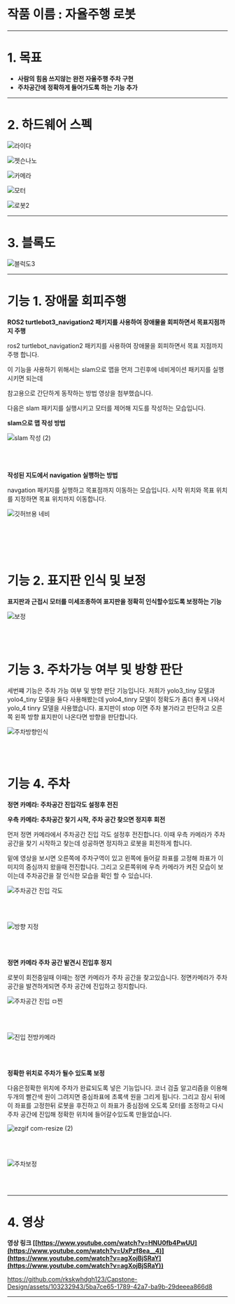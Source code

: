 


# 작품 이름 : 자율주행 로봇
---
# 1. 목표
   
- **사람의 힘음 쓰지않는 완전 자율주행 주차 구현**
- **주차공간에 정확하게 들어가도록 하는 기능 추가**

---

# 2. 하드웨어 스펙



![라이다](https://github.com/rkskwhdgh123/Capstone-Design/assets/103232943/17cec540-733f-42bb-9644-777c558631d0)


![젯슨나노](https://github.com/rkskwhdgh123/Capstone-Design/assets/103232943/7e5f32b2-6e00-406f-82c1-218a46cada32)


![카메라](https://github.com/rkskwhdgh123/Capstone-Design/assets/103232943/4e910fdf-d90a-4158-964f-ef67d1579447)


![모터](https://github.com/rkskwhdgh123/Capstone-Design/assets/103232943/c3478cad-337d-4889-b01c-fd41a2ef4474)



![로봇2](https://github.com/rkskwhdgh123/Capstone-Design/assets/103232943/ce549236-da47-495b-971e-38628a738e1a)




---


# 3. 블록도

![블럭도3](https://github.com/rkskwhdgh123/Capstone-Design/assets/103232943/e47a1da9-8750-4e44-a8fe-bb293e0b6892)



---

# 기능 1. 장애물 회피주행

**ROS2 turtlebot3_navigation2 패키지를 사용하여 장애물을 회피하면서 목표지점까지 주행**

ros2 turtlebot_navigation2 패키지를 사용하여 장애물을 회피하면서
목표 지점까지 주행 합니다.

이 기능을 사용하기 위해서는 slam으로 맵을 먼저 그린후에
네비게이션 패키지를 실행시키면 되는데


참고용으로 간단하게 동작하는 방법 영상을 첨부했습니다.

다음은 slam 패키지를 실행시키고 모터를 제어해 지도를 작성하는 모습입니다.




**slam으로 맵 작성 방법**

![slam 작성 (2)](https://github.com/rkskwhdgh123/Capstone-Design/assets/103232943/922246b8-f8ea-494f-9a0c-340dc67eacfb)
</br>
</br>
</br>
</br>

**작성된 지도에서 navigation 실행하는 방법**

navgation 패키지를 실행하고 목표점까지 이동하는 모습입니다.
시작 위치와 목표 위치를 지정하면 목표 위치까지 이동합니다.

![깃허브용 네비](https://github.com/rkskwhdgh123/Capstone-Design/assets/103232943/7027a9c9-efe7-40c8-823e-092828430481)

</br>
</br>
</br>
</br>

# 기능 2. 표지판 인식 및 보정

**표지판과 근접시 모터를 미세조종하여 표지판을 정확히 인식할수있도록 보정하는 기능**


![보정](https://github.com/rkskwhdgh123/Capstone-Design/assets/103232943/f3a65836-ed71-4219-bb6a-778a63824bfc)
</br>
</br>
</br>
</br>



# 기능 3. 주차가능 여부 및 방향 판단

세번쨰 기능은 주차 가능 여부 및 방향 판단 기능입니다.
저희가 yolo3_tiny 모델과 yolo4_tiny 모델을 둘다 사용해봤는데
yolo4_tinry 모델이 정확도가 좀더 좋게 나와서 yolo_4 tinry 모델을 사용했습니다.
표지판이 stop 이면 주차 불가라고 판단하고
오른쪽 왼쪽 방향 표지판이 나온다면 방향을 판단합니다.

![주차방향인식](https://github.com/rkskwhdgh123/Capstone-Design/assets/103232943/bdda9841-416d-4f15-9b2b-54b7e179c2cd)

</br>
</br>



# 기능 4. 주차 

**정면 카메라: 주차공간 진입각도 설정후 전진**


**우측 카메라: 추차공간 찾기 시작, 주차 공간 찾으면 정지후 회전**


먼저 정면 카메라에서 주차공간 진입 각도 설정후 전진합니다.
이때 우측 카메라가 주차 공간을 찾기 시작하고 찾는데 성공하면
정지하고 로봇을 회전하게 합니다.


밑에 영상을 보시면 오른쪽에 주차구역이 있고
왼쪽에 들어갈 좌표를 고정해 좌표가 이미지의 중심까지 왔을때 전진합니다.
그리고  오른쪽위에 우측 카메라가 켜진 모습이 보이는데 주차공간을
잘 인식한 모습을 확인 할 수 있습니다.

![주차공간 진입 각도](https://github.com/rkskwhdgh123/Capstone-Design/assets/103232943/932f4506-4fdc-4713-859f-febbf531f770)    

</br>
</br>

![방향 지정](https://github.com/rkskwhdgh123/Capstone-Design/assets/103232943/f3f15da8-3e1c-425d-b305-1ced1efb3be8)


</br>
</br>

**정면 카메라 주차 공간 발견시 진입후 정지**


로봇이 회전중일때 이때는 정면 카메라가 주차 공간을 찾고있습니다.
정면카메라가 주차 공간을 발견하게되면
주차 공간에 진입하고 정지합니다.


![주차공간 진입 ㅁ찐](https://github.com/rkskwhdgh123/Capstone-Design/assets/103232943/99ef8145-a8c3-4776-b7e7-4872bddabbb4)    


  
</br>
</br>

![진입 전방카메라](https://github.com/rkskwhdgh123/Capstone-Design/assets/103232943/5fa8ef74-9540-44f2-a7b0-fcb7bfcebd00)


</br>
</br>

**정확한 위치로 주차가 될수 있도록 보정**



다음은정확한 위치에 주차가 완료되도록 넣은 기능입니다.
코너 검출 알고리즘을 이용해 두개의 빨간색 원이 그려지면
중심좌표에 초록색 원을 그리게 됩니다.
그리고 잠시 뒤에 이 좌표를 고정한뒤 로봇을 후진하고
이 좌표가 중심점에 오도록 모터를 조정하고 다시 주차 공간에 진입해
정확한 위치에 들어갈수있도록 만들었습니다.


![ezgif com-resize (2)](https://github.com/rkskwhdgh123/Capstone-Design/assets/103232943/79abd75a-70b2-404e-92d7-9efe1902350e)

</br>
</br>

![주차보정](https://github.com/rkskwhdgh123/Capstone-Design/assets/103232943/46852f51-8705-4441-a3f5-70a425d7295c)


</br>
</br>

---

# 4. 영상


**영상 링크 [[https://www.youtube.com/watch?v=HNU0fb4PwUU](https://www.youtube.com/watch?v=UxPzf8ea__4)](https://www.youtube.com/watch?v=agXojBjSRaY](https://www.youtube.com/watch?v=agXojBjSRaY))**




https://github.com/rkskwhdgh123/Capstone-Design/assets/103232943/5ba7ce65-1789-42a7-ba9b-29deeea866d8







---
